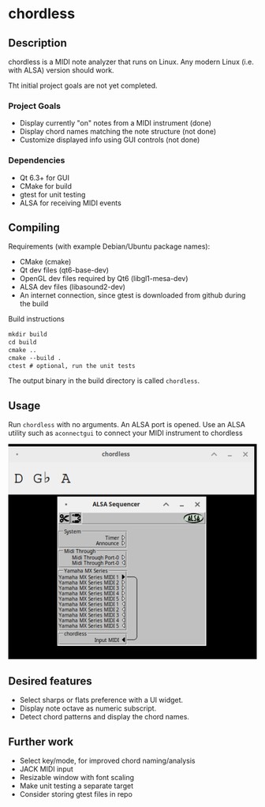 # chordless
## Description
chordless is a MIDI note analyzer that runs on Linux.
Any modern Linux (i.e. with ALSA) version should work.

Tht initial project goals are not yet completed.

### Project Goals
- Display currently "on" notes from a MIDI instrument (done)
- Display chord names matching the note structure (not done)
- Customize displayed info using GUI controls (not done)

### Dependencies
- Qt 6.3+ for GUI
- CMake for build
- gtest for unit testing
- ALSA for receiving MIDI events

## Compiling
Requirements (with example Debian/Ubuntu package names):
- CMake (cmake)
- Qt dev files (qt6-base-dev)
- OpenGL dev files required by Qt6 (libgl1-mesa-dev)
- ALSA dev files (libasound2-dev)
- An internet connection, since gtest is downloaded from github during the build

Build instructions
```
mkdir build
cd build
cmake ..
cmake --build .
ctest # optional, run the unit tests
```
The output binary in the build directory is called `chordless`.

## Usage
Run `chordless` with no arguments. An ALSA port is opened.
Use an ALSA utility such as `aconnectgui` to connect your MIDI instrument to chordless

![chordless and aconnectgui](/screenshot.png?raw=true "Screenshot")

## Desired features
- Select sharps or flats preference with a UI widget.
- Display note octave as numeric subscript.
- Detect chord patterns and display the chord names.

## Further work
- Select key/mode, for improved chord naming/analysis
- JACK MIDI input
- Resizable window with font scaling
- Make unit testing a separate target
- Consider storing gtest files in repo
